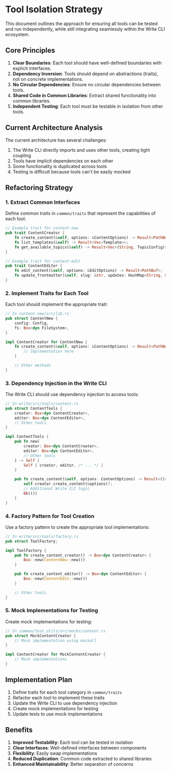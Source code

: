 # Tool Isolation Strategy

This document outlines the approach for ensuring all tools can be tested and run independently, while still integrating seamlessly within the Write CLI ecosystem.

## Core Principles

1. **Clear Boundaries**: Each tool should have well-defined boundaries with explicit interfaces.
2. **Dependency Inversion**: Tools should depend on abstractions (traits), not on concrete implementations.
3. **No Circular Dependencies**: Ensure no circular dependencies between tools.
4. **Shared Code in Common Libraries**: Extract shared functionality into common libraries.
5. **Independent Testing**: Each tool must be testable in isolation from other tools.

## Current Architecture Analysis

The current architecture has several challenges:

1. The Write CLI directly imports and uses other tools, creating tight coupling
2. Tools have implicit dependencies on each other
3. Some functionality is duplicated across tools
4. Testing is difficult because tools can't be easily mocked

## Refactoring Strategy

### 1. Extract Common Interfaces

Define common traits in `common/traits` that represent the capabilities of each tool:

```rust
// Example trait for content-new
pub trait ContentCreator {
    fn create_content(&self, options: &ContentOptions) -> Result<PathBuf>;
    fn list_templates(&self) -> Result<Vec<Template>>;
    fn get_available_topics(&self) -> Result<Vec<(String, TopicConfig)>>;
}

// Example trait for content-edit
pub trait ContentEditor {
    fn edit_content(&self, options: &EditOptions) -> Result<PathBuf>;
    fn update_frontmatter(&self, slug: &str, updates: HashMap<String, String>) -> Result<()>;
}
```

### 2. Implement Traits for Each Tool

Each tool should implement the appropriate trait:

```rust
// In content-new/src/lib.rs
pub struct ContentNew {
    config: Config,
    fs: Box<dyn FileSystem>,
}

impl ContentCreator for ContentNew {
    fn create_content(&self, options: &ContentOptions) -> Result<PathBuf> {
        // Implementation here
    }

    // Other methods
}
```

### 3. Dependency Injection in the Write CLI

The Write CLI should use dependency injection to access tools:

```rust
// In write/src/tools/content.rs
pub struct ContentTools {
    creator: Box<dyn ContentCreator>,
    editor: Box<dyn ContentEditor>,
    // Other tools
}

impl ContentTools {
    pub fn new(
        creator: Box<dyn ContentCreator>,
        editor: Box<dyn ContentEditor>,
        // Other tools
    ) -> Self {
        Self { creator, editor, /* ... */ }
    }

    pub fn create_content(&self, options: ContentOptions) -> Result<()> {
        self.creator.create_content(&options)?;
        // Additional Write CLI logic
        Ok(())
    }
}
```

### 4. Factory Pattern for Tool Creation

Use a factory pattern to create the appropriate tool implementations:

```rust
// In write/src/tools/factory.rs
pub struct ToolFactory;

impl ToolFactory {
    pub fn create_content_creator() -> Box<dyn ContentCreator> {
        Box::new(ContentNew::new())
    }

    pub fn create_content_editor() -> Box<dyn ContentEditor> {
        Box::new(ContentEdit::new())
    }

    // Other tools
}
```

### 5. Mock Implementations for Testing

Create mock implementations for testing:

```rust
// In common/test_utils/src/mocks/content.rs
pub struct MockContentCreator {
    // Mock implementation using mockall
}

impl ContentCreator for MockContentCreator {
    // Mock implementations
}
```

## Implementation Plan

1. Define traits for each tool category in `common/traits`
2. Refactor each tool to implement these traits
3. Update the Write CLI to use dependency injection
4. Create mock implementations for testing
5. Update tests to use mock implementations

## Benefits

1. **Improved Testability**: Each tool can be tested in isolation
2. **Clear Interfaces**: Well-defined interfaces between components
3. **Flexibility**: Easily swap implementations
4. **Reduced Duplication**: Common code extracted to shared libraries
5. **Enhanced Maintainability**: Better separation of concerns
